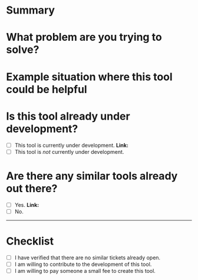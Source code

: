 # Summary

<!-- What does this tool do? -->

# What problem are you trying to solve?

# Example situation where this tool could be helpful

# Is this tool already under development?

- [ ] This tool is currently under development. **Link:**
- [ ] This tool is *not* currently under development.

# Are there any similar tools already out there?

- [ ] Yes. **Link:**
- [ ] No.

---

# Checklist

- [ ] I have verified that there are no similar tickets already open.
- [ ] I am willing to contribute to the development of this tool.
- [ ] I am willing to pay someone a small fee to create this tool.
